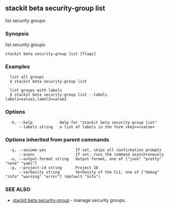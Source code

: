## stackit beta security-group list

list security groups

### Synopsis

list security groups

```
stackit beta security-group list [flags]
```

### Examples

```
  list all groups
  $ stackit beta security-group list

  list groups with labels
  $ stackit beta security-group list --labels label1=value1,label2=value2
```

### Options

```
  -h, --help            Help for "stackit beta security-group list"
      --labels string   a list of labels in the form <key>=<value>
```

### Options inherited from parent commands

```
  -y, --assume-yes             If set, skips all confirmation prompts
      --async                  If set, runs the command asynchronously
  -o, --output-format string   Output format, one of ["json" "pretty" "none" "yaml"]
  -p, --project-id string      Project ID
      --verbosity string       Verbosity of the CLI, one of ["debug" "info" "warning" "error"] (default "info")
```

### SEE ALSO

* [stackit beta security-group](./stackit_beta_security-group.md)	 - manage security groups.

